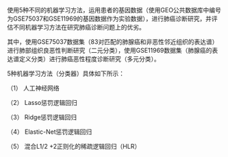 使用5种不同的机器学习方法，运用患者的基因数据（使用GEO公共数据库中编号为GSE75037和GSE11969的基因数据作为实验数据），进行肺癌诊断研究，并评估不同机器学习方法在研究肺癌诊断问题上的优劣。

其中，使用GSE75037数据集（83对匹配的肺腺癌和非恶性邻近组织的表达谱）进行肺部组织良恶性判断研究（二元分类），使用GSE11969数据集（肺腺癌的表达谱定义分类）进行肺癌恶性程度诊断研究（多元分类）。


5种机器学习方法（分类器）具体如下所示：

（1）	人工神经网络 

（2）	Lasso惩罚逻辑回归

（3）	Ridge惩罚逻辑回归

（4）	Elastic-Net惩罚逻辑回归

（5）	混合L1/2 +2正则化的稀疏逻辑回归（HLR）


